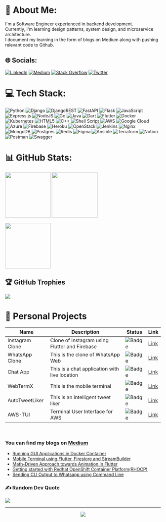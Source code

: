 # 💫 About Me:
I'm a Software Engineer experienced in backend development.<br>Currently, I'm learning design patterns, system design, and microservice architecture.<br>I document my learning in the form of blogs on Medium along with pushing relevant code to Github.


## 🌐 Socials:
[![LinkedIn](https://img.shields.io/badge/LinkedIn-%230077B5.svg?logo=linkedin&logoColor=white)](https://linkedin.com/in/ankushchavan) [![Medium](https://img.shields.io/badge/Medium-12100E?logo=medium&logoColor=white)](https://medium.com/@ankush-chavan) [![Stack Overflow](https://img.shields.io/badge/-Stackoverflow-FE7A16?logo=stack-overflow&logoColor=white)](https://stackoverflow.com/users/14997048) [![Twitter](https://img.shields.io/badge/Twitter-%231DA1F2.svg?logo=Twitter&logoColor=white)](https://twitter.com/TheNameIsAnkush) 

# 💻 Tech Stack:
![Python](https://img.shields.io/badge/python-3670A0?style=for-the-badge&logo=python&logoColor=ffdd54)
![Django](https://img.shields.io/badge/django-%23092E20.svg?style=for-the-badge&logo=django&logoColor=white)
![DjangoREST](https://img.shields.io/badge/DJANGO-REST-ff1709?style=for-the-badge&logo=django&logoColor=white&color=ff1709&labelColor=gray)
![FastAPI](https://img.shields.io/badge/FastAPI-005571?style=for-the-badge&logo=fastapi)
![Flask](https://img.shields.io/badge/flask-%23000.svg?style=for-the-badge&logo=flask&logoColor=white)
![JavaScript](https://img.shields.io/badge/javascript-%23323330.svg?style=for-the-badge&logo=javascript&logoColor=%23F7DF1E)
![Express.js](https://img.shields.io/badge/express.js-%23404d59.svg?style=for-the-badge&logo=express&logoColor=%2361DAFB)
![NodeJS](https://img.shields.io/badge/node.js-6DA55F?style=for-the-badge&logo=node.js&logoColor=white)
![Go](https://img.shields.io/badge/go-%2300ADD8.svg?style=for-the-badge&logo=go&logoColor=white)
![Java](https://img.shields.io/badge/java-%23ED8B00.svg?style=for-the-badge&logo=java&logoColor=white)
![Dart](https://img.shields.io/badge/dart-%230175C2.svg?style=for-the-badge&logo=dart&logoColor=white)
![Flutter](https://img.shields.io/badge/Flutter-%2302569B.svg?style=for-the-badge&logo=Flutter&logoColor=white)
![Docker](https://img.shields.io/badge/docker-%230db7ed.svg?style=for-the-badge&logo=docker&logoColor=white)
![Kubernetes](https://img.shields.io/badge/kubernetes-%23326ce5.svg?style=for-the-badge&logo=kubernetes&logoColor=white)
![HTML5](https://img.shields.io/badge/html5-%23E34F26.svg?style=for-the-badge&logo=html5&logoColor=white)
![C++](https://img.shields.io/badge/c++-%2300599C.svg?style=for-the-badge&logo=c%2B%2B&logoColor=white)
![Shell Script](https://img.shields.io/badge/shell_script-%23121011.svg?style=for-the-badge&logo=gnu-bash&logoColor=white)
![AWS](https://img.shields.io/badge/AWS-%23FF9900.svg?style=for-the-badge&logo=amazon-aws&logoColor=white)
![Google Cloud](https://img.shields.io/badge/Google%20Cloud-%234285F4.svg?style=for-the-badge&logo=google-cloud&logoColor=white) ![Azure](https://img.shields.io/badge/azure-%230072C6.svg?style=for-the-badge&logo=azure-devops&logoColor=white)
![Firebase](https://img.shields.io/badge/firebase-%23039BE5.svg?style=for-the-badge&logo=firebase)
![Heroku](https://img.shields.io/badge/heroku-%23430098.svg?style=for-the-badge&logo=heroku&logoColor=white)
![OpenStack](https://img.shields.io/badge/Openstack-%23f01742.svg?style=for-the-badge&logo=openstack&logoColor=white)
![Jenkins](https://img.shields.io/badge/jenkins-%232C5263.svg?style=for-the-badge&logo=jenkins&logoColor=white)
![Nginx](https://img.shields.io/badge/nginx-%23009639.svg?style=for-the-badge&logo=nginx&logoColor=white)
![MongoDB](https://img.shields.io/badge/MongoDB-%234ea94b.svg?style=for-the-badge&logo=mongodb&logoColor=white)
![Postgres](https://img.shields.io/badge/postgres-%23316192.svg?style=for-the-badge&logo=postgresql&logoColor=white)
![Redis](https://img.shields.io/badge/redis-%23DD0031.svg?style=for-the-badge&logo=redis&logoColor=white)
![Figma](https://img.shields.io/badge/figma-%23F24E1E.svg?style=for-the-badge&logo=figma&logoColor=white)
![Ansible](https://img.shields.io/badge/ansible-%231A1918.svg?style=for-the-badge&logo=ansible&logoColor=white)
![Terraform](https://img.shields.io/badge/terraform-%235835CC.svg?style=for-the-badge&logo=terraform&logoColor=white)
![Notion](https://img.shields.io/badge/Notion-%23000000.svg?style=for-the-badge&logo=notion&logoColor=white)
![Postman](https://img.shields.io/badge/Postman-FF6C37?style=for-the-badge&logo=postman&logoColor=white)
![Swagger](https://img.shields.io/badge/-Swagger-%23Clojure?style=for-the-badge&logo=swagger&logoColor=white)

# 📊 GitHub Stats:
<p>
<img height="147.3px" src="https://github-readme-stats.vercel.app/api?username=cankush625&hide_title=true&hide_border=true&show_icons=true&include_all_commits=true&count_private=true&text_color=000&icon_color=000&bg_color=0,ea6161,ffc64d,fffc4d,52fa5a&theme=graywhite" />
<img height="147.3px" src="https://github-readme-stats.vercel.app/api/top-langs/?username=cankush625&hide=html,css,tsql&hide_title=true&hide_border=true&layout=compact&langs_count=8&exclude_repo=comp426&text_color=000&icon_color=fff&bg_color=0,52fa5a,4dfcff,c64dff&theme=graywhite" />
</p>
<img height="147.3px" src="https://github-readme-streak-stats.herokuapp.com/?user=cankush625&theme=blue-green&hide_border=false" />

## 🏆 GitHub Trophies
![](https://github-profile-trophy.vercel.app/?username=cankush625&theme=onedark&no-frame=false&no-bg=false&margin-w=4&margin-h=4)

# 🔏 Personal Projects
Name | Description | Status | Link
-----|-------------|--------|------
Instagram Clone | Clone of Instagram using Flutter and Firebase | ![Badge](https://img.shields.io/badge/Status-COMPLETED-LightSeaGreen.svg) | [Link](https://github.com/cankush625/Instagram_Clone)
WhatsApp Clone | This is the clone of WhatsApp Web | ![Badge](https://img.shields.io/badge/Status-COMPLETED-LightSeaGreen.svg) | [Link](https://github.com/cankush625/WhatsApp-clone)
Chat App | This is a chat application with live location | ![Badge](https://img.shields.io/badge/Status-COMPLETED-LightSeaGreen.svg) | [Link](https://github.com/cankush625/Chat-App)
WebTermX | This is the mobile terminal | ![Badge](https://img.shields.io/badge/Status-COMPLETED-LightSeaGreen.svg) | [Link](https://github.com/cankush625/WebTermX)
AutoTweetLiker | This is an intelligent tweet liker | ![Badge](https://img.shields.io/badge/Status-COMPLETED-LightSeaGreen.svg) | [Link](https://github.com/cankush625/AutoTweetLiker)
AWS-TUI | Terminal User Interface for AWS | ![Badge](https://img.shields.io/badge/Status-INPROGRESS-yellow.svg) | [Link](https://github.com/cankush625/AWS-TUI)

<br/>

### You can find my blogs on [Medium](https://ankush-chavan.medium.com/)
- [Running GUI Applications in Docker Container](https://ankush-chavan.medium.com/running-gui-applications-in-docker-container-f088e48dab9b)
- [Mobile Terminal using Flutter, Firestore and StreamBuilder](https://ankush-chavan.medium.com/mobile-terminal-using-flutter-firestore-and-streambuilder-dd80424f3737)
- [Math-Driven Approach towards Animation in Flutter](https://ankush-chavan.medium.com/math-driven-approach-towards-animation-in-flutter-4936daf1af2b)
- [Getting started with Redhat OpenShift Container Platform(RHOCP)](https://ankush-chavan.medium.com/getting-started-with-redhat-openshift-container-platform-rhocp-34520e133608)
- [Sending CLI Output to Whatsapp using Command Line](https://ankush-chavan.medium.com/sending-cli-output-to-whatsapp-using-command-line-e2213b6c1a8b)

### ✍️ Random Dev Quote
![](https://quotes-github-readme.vercel.app/api?type=horizontal&theme=radical)

---
<p align=center>
    <a href="https://visitcount.itsvg.in">
        <img src="https://visitcount.itsvg.in/api?id=cankush625&icon=5&color=0"/>
    </a>
</p>
